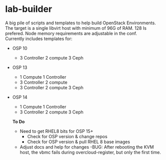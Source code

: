 # lab-builder
A big pile of scripts and templates to help build OpenStack Environments. The target is a single libvirt host with minimum of 96G of RAM. 128 Is prefered. Node memory requirements are adjustable in the conf.</br>
Currently includes templates for:</br>
- OSP 10
  -  3 Controller 2 compute 3 Ceph
- OSP 13
  -  1 Compute 1 Controller
  -  3 Controller 2 compute
  -  3 Controller 2 compute 3 Ceph
- OSP 14
  -  1 Compute 1 Controller
  -  3 Controller 2 compute 3 Ceph
  
  
  
  <b>To Do</b>
  - Need to get RHEL8 bits for OSP 15+
    - Check for OSP version & change repos
    - Check for OSP version & pull RHEL 8 base images
  - Adjust docs and help for changes
  -BUG: After rebooting the KVM host, the vbmc fails during overcloud-register, but only the first time.
